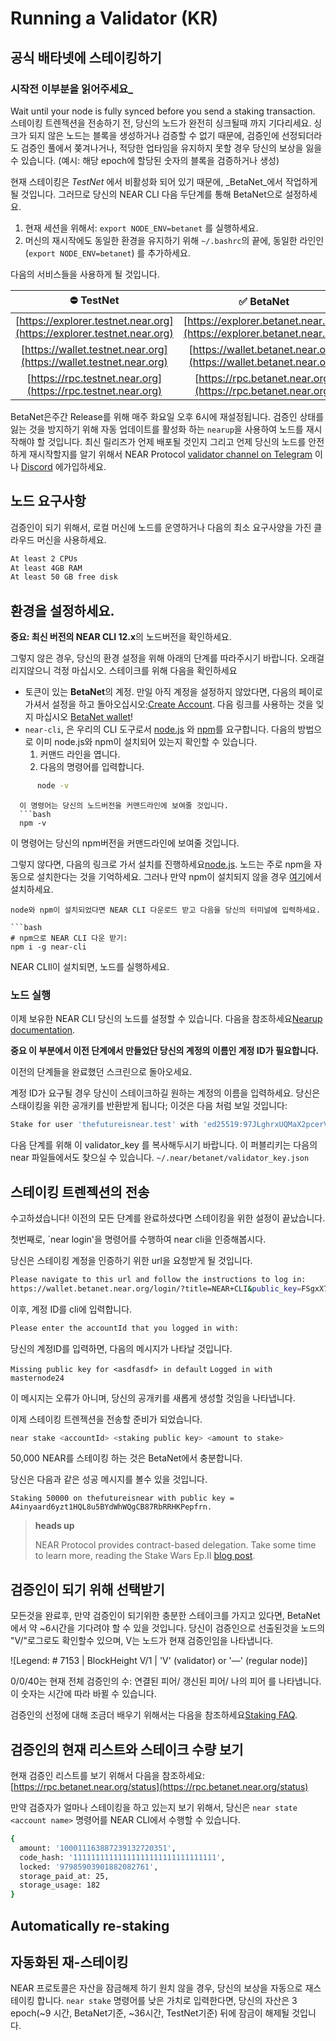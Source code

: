 # Running a Validator (KR)

## 공식 배타넷에 스테이킹하기

### 시작전 이부분을 읽어주세요\_

Wait until your node is fully synced before you send a staking transaction. 스테이킹 트렌젝션을 전송하기 전, 당신의 노드가 완전히 싱크될때 까지 기다리세요. 싱크가 되지 않은 노드는 블록을 생성하거나 검증할 수 없기 때문에, 검증인에 선정되더라도 검증인 풀에서 쫒겨나거나, 적당한 업타임을 유지하지 못할 경우 당신의 보상을 잃을 수 있습니다. (예시: 해당 epoch에 할당된 숫자의 블록을 검증하거나 생성)

현재 스테이킹은 _TestNet_ 에서 비활성화 되어 있기 때문에, \_BetaNet\_에서 작업하게 될 것입니다. 그러므로 당신의 NEAR CLI 다음 두단계를 통해 BetaNet으로 설정하세요.

1. 현재 세션을 위해서: `export NODE_ENV=betanet` 를 실행하세요.
2. 머신의 재시작에도 동일한 환경을 유지하기 위해 `~/.bashrc`의 끝에, 동일한 라인인 (`export NODE_ENV=betanet`) 를 추가하세요.

다음의 서비스들을 사용하게 될 것입니다.

|                               ⛔️ TestNet                               |                                ✅ BetaNet                               |
| :--------------------------------------------------------------------: | :--------------------------------------------------------------------: |
| [https://explorer.testnet.near.org](https://explorer.testnet.near.org) | [https://explorer.betanet.near.org](https://explorer.betanet.near.org) |
|   [https://wallet.testnet.near.org](https://wallet.testnet.near.org)   |   [https://wallet.betanet.near.org](https://wallet.betanet.near.org)   |
|      [https://rpc.testnet.near.org](https://rpc.testnet.near.org)      |      [https://rpc.betanet.near.org](https://rpc.betanet.near.org)      |

BetaNet은주간 Release를 위해 매주 화요일 오후 6시에 재설정됩니다. 검증인 상태를 잃는 것을 방지하기 위해 자동 업데이트를 활성화 하는 `nearup`을 사용하여 노드를 재시작해야 할 것입니다. 최신 릴리즈가 언제 배포될 것인지 그리고 언제 당신의 노드를 안전하게 재시작할지를 알기 위해서 NEAR Protocol [validator channel on Telegram](https://t.me/near_validators) 이나 [Discord](https://discord.gg/ZMPr3VB) 에가입하세요.

## 노드 요구사항

검증인이 되기 위해서, 로컬 머신에 노드를 운영하거나 다음의 최소 요구사양을 가진 클라우드 머신을 사용하세요.

```bash
At least 2 CPUs
At least 4GB RAM
At least 50 GB free disk
```

## 환경을 설정하세요.

**중요: 최신 버전의 NEAR CLI 12.x**의 노드버전을 확인하세요.

그렇지 않은 경우, 당신의 환경 설정을 위해 아래의 단계를 따라주시기 바랍니다. 오래걸리지않으니 걱정 마십시오. 스테이크를 위해 다음을 확인하세요

* 토큰이 있는 **BetaNet**의 계정. 만일 아직 계정을 설정하지 않았다면, 다음의 페이로 가셔서 설정을 하고 돌아오십시오:[Create Account](../../docs/develop/basics/create-account/). 다음 링크를 사용하는 것을 잊지 마십시오 [BetaNet wallet](https://wallet.betanet.near.org)!
* `near-cli`, 은 우리의 CLI 도구로서 [node.js](https://nodejs.org/en/download/) 와 [npm](https://www.npmjs.com/get-npm)를 요구합니다. 다음의 방법으로 이미 node.js와 npm이 설치되어 있는지 확인할 수 있습니다.
  1. 커맨드 라인을 엽니다.
  2. 다음의 명령어를 입력합니다.

```bash
      node -v
```

````
  이 명령어는 당신의 노드버전을 커맨드라인에 보여줄 것입니다.
  ```bash
  npm -v
````

이 명령어는 당신의 npm버전을 커맨드라인에 보여줄 것입니다.

그렇지 않다면, 다음의 링크로 가서 설치를 진행하세요[node.js](https://nodejs.org/en/download/). 노드는 주로 npm을 자동으로 설치한다는 것을 기억하세요. 그러나 만약 npm이 설치되지 않을 경우 [여기](https://www.npmjs.com/get-npm)에서 설치하세요.

````
node와 npm이 설치되었다면 NEAR CLI 다운로드 받고 다음을 당신의 터미널에 입력하세요.

```bash
# npm으로 NEAR CLI 다운 받기:
npm i -g near-cli
````

NEAR CLIl이 설치되면, 노드를 실행하세요.

### 노드 실행

이제 보유한 NEAR CLI 당신의 노드를 설정할 수 있습니다. 다음을 참조하세요[Nearup documentation](https://github.com/near/nearup).

**중요 이 부분에서 이전 단계에서 만들었단 당신의 계정의 이름인 계정 ID가 필요합니다.**

이전의 단계들을 완료했던 스크린으로 돌아오세요.

계정 ID가 요구될 경우 당신이 스테이크하길 원하는 계정의 이름을 입력하세요. 당신은 스태이킹을 위한 공개키를 반환받게 됩니다; 이것은 다음 처럼 보일 것입니다:

```bash
Stake for user 'thefutureisnear.test' with 'ed25519:97JLghrxUQMaX2pcerVB5FNFu4qk8rx8J3fnWRyoEB7M'
```

다음 단계를 위해 이 validator_key 를 복사해두시기 바랍니다. 이 퍼블리키는 다음의 near 파일들에서도 찾으실 수 있습니다. `~/.near/betanet/validator_key.json`

## 스테이킹 트렌젝션의 전송

수고하셨습니다! 이전의 모든 단계를 완료하셨다면 스테이킹을 위한 설정이 끝났습니다.

첫번째로, \`near login'을 명령어를 수행하여 near cli을 인증해봅시다.

당신은 스테이킹 계정을 인증하기 위한 url을 요청받게 될 것입니다.

```bash
Please navigate to this url and follow the instructions to log in:
https://wallet.betanet.near.org/login/?title=NEAR+CLI&public_key=FSgxX7YwuCveCeYqsSAB3sD8dgdy3XBWztCQcEjimpaN
```

이후, 계정 ID를 cli에 입력합니다.

```bash
Please enter the accountId that you logged in with:
```

당신의 계정ID를 입력하면, 다음의 메시지가 나타날 것입니다.

`Missing public key for <asdfasdf> in default` `Logged in with masternode24`

이 메시지는 오류가 아니며, 당신의 공개키를 새롭게 생성할 것임을 나타냅니다.

이제 스테이킹 트렌젝션을 전송할 준비가 되었습니다.

```bash
near stake <accountId> <staking public key> <amount to stake>
```

50,000 NEAR를 스테이킹 하는 것은 BetaNet에서 충분합니다.

당신은 다음과 같은 성공 메시지를 볼수 있을 것입니다.

```
Staking 50000 on thefutureisnear with public key = A4inyaard6yzt1HQL8u5BYdWhWQgCB87RbRRHKPepfrn.
```

> **heads up**
>
> NEAR Protocol provides contract-based delegation. Take some time to learn more, reading the Stake Wars Ep.II [blog post](https://near.org/blog/stake-wars-episode-ii/).

## 검증인이 되기 위해 선택받기

모든것을 완료후, 만약 검증인이 되기위한 충분한 스테이크를 가지고 있다면, BetaNet에서 약 \~6시간을 기다려야 할 수 있을 것입니다. 당신이 검증인으로 선출된것을 노드의 "V/"로그로도 확인할수 있으며, V는 노드가 현재 검증인임을 나타냅니다.

![Legend: # 7153 | BlockHeight V/1 | 'V' (validator) or '—' (regular node)]

0/0/40는 현재 전체 검증인의 수: 연결된 피어/ 갱신된 피어/ 나의 피어 를 나타냅니다. 이 숫자는 시간에 따라 바뀔 수 있습니다.

검증인의 선정에 대해 조금더 배우기 위해서는 다음을 참조하세요[Staking FAQ](../validator-support/faq.md).

## 검증인의 현재 리스트와 스테이크 수량 보기

현재 검증인 리스트를 보기 위해서 다음을 참조하세요:[https://rpc.betanet.near.org/status](https://rpc.betanet.near.org/status)

만약 검증자가 얼마나 스테이킹을 하고 있는지 보기 위해서, 당신은 `near state <account name>` 명령어를 NEAR CLI에서 수행할 수 있습니다.

```bash
{
  amount: '100011163887239132720351',
  code_hash: '11111111111111111111111111111111',
  locked: '97985903901882082761',
  storage_paid_at: 25,
  storage_usage: 182
}
```

## Automatically re-staking

## 자동화된 재-스테이킹

NEAR 프로토콜은 자산을 잠금해제 하기 원치 않을 경우, 당신의 보상을 자동으로 재스테이킹 합니다. `near stake` 명령어를 낮은 가치로 입력한다면, 당신의 자산은 3 epoch(\~9 시간, BetaNet기준, \~36시간, TestNet기준) 뒤에 잠금이 해제될 것입니다.
